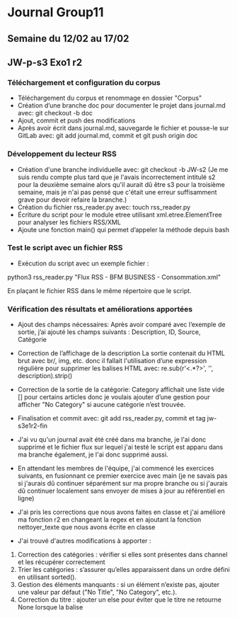 # Journal Group11

## Semaine du 12/02 au 17/02
## JW-p-s3 Exo1 r2
### Téléchargement et configuration du corpus

- Téléchargement du corpus et renommage en dossier "Corpus"
- Création d’une branche doc pour documenter le projet dans journal.md avec: git checkout -b doc
- Ajout, commit et push des modifications
- Après avoir écrit dans journal.md, sauvegarde le fichier et pousse-le sur GitLab avec: git add journal.md, commit et git push origin doc

### Développement du lecteur RSS
- Création d'une branche individuelle avec: git checkout -b JW-s2 (Je me suis rendu compte plus tard que je l'avais incorrectement intitulé s2 pour la deuxième semaine alors qu'il aurait dû être s3 pour la troisième semaine, mais je n'ai pas pensé que c'était une erreur suffisamment grave pour devoir refaire la branche.)
- Création du fichier rss_reader.py avec: touch rss_reader.py
- Écriture du script pour le module etree utilisant xml.etree.ElementTree pour analyser les fichiers RSS/XML
- Ajoute une fonction main() qui permet d’appeler la méthode depuis bash

### Test le script avec un fichier RSS
- Exécution du script avec un exemple fichier :

python3 rss_reader.py "Flux RSS - BFM BUSINESS - Consommation.xml"

En plaçant le fichier RSS dans le même répertoire que le script.

### Vérification des résultats et améliorations apportées
- Ajout des champs nécessaires:
Après avoir comparé avec l’exemple de sortie, j’ai ajouté les champs suivants :
Description, ID, Source, Catégorie

- Correction de l’affichage de la description
La sortie contenait du HTML brut avec br/, img, etc. donc il fallait l'utilisation d’une expression régulière pour supprimer les balises HTML avec: re.sub(r'<.*?>', '', description).strip()

- Correction de la sortie de la catégorie:
Category affichait une liste vide [] pour certains articles donc je voulais ajouter d’une gestion pour afficher "No Category" si aucune catégorie n’est trouvée.

- Finalisation et commit avec: git add rss_reader.py, commit et tag jw-s3e1r2-fin

- J'ai vu qu'un journal avait été créé dans ma branche, je l'ai donc supprimé et le fichier flux sur lequel j'ai testé le script est apparu dans ma branche également, je l'ai donc supprimé aussi.
- En attendant les membres de l'équipe, j'ai commencé les exercices suivants, en fusionnant ce premier exercice avec main (je ne savais pas si j'aurais dû continuer séparément sur ma propre branche ou si j'aurais dû continuer localement sans envoyer de mises à jour au référentiel en ligne)

- J'ai pris les corrections que nous avons faites en classe et j'ai amélioré ma fonction r2 en changeant la regex et en ajoutant la fonction nettoyer_texte que nous avons écrite en classe 
- J'ai trouvé d'autres modifications à apporter :

1. Correction des catégories : vérifier si elles sont présentes dans channel et les récupérer correctement
2. Trier les catégories : s’assurer qu’elles apparaissent dans un ordre défini en utilisant sorted().
3. Gestion des éléments manquants : si un élément n’existe pas, ajouter une valeur par défaut ("No Title", "No Category", etc.).
4. Correction du titre : ajouter un else pour éviter que le titre ne retourne None lorsque la balise <title> est absente.
5. Vérification des doublons : s’assurer qu’un même article ne soit pas affiché plusieurs fois

- J'ai ajouté la tag -relu lorsque j'ai considéré que le code était terminé sur la base de l'exemple donné en classe
- J'ai également ajouté la fonction main que nous avons écrite en classe pour gérer les trois fonctions r1, r2, et r3 dans la fonction main afin de pouvoir l'utiliser une fois que toutes les fonctions ont été ajoutées.


## JW-p-s3 Exo2 r2